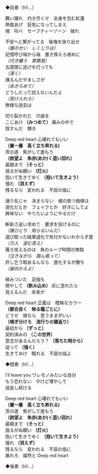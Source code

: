 ◆前奏（hi!…）

舞い踊れ　灼き尽くせ　全身を包む紅蓮  
熱風あげ　狂気になってしまえ  
魂　叫べ　セーフティーゾーン　破れ  

不安へと繋がってる　後悔を抉り出せ  
*（誰のせい　しくじりは）*  
記憶呼び端から端　書き換えろ戒めに  
*（付き纏う　罪悪感）*  
五感閉じ逃げを打っても  
*（潔く）*  
燻るんだやましさが  
*（あきらめて）*  
どうしたって拭えないんだよ  
*（受け入れろ）*  
無様な過去は

切り裂かれた　爪痕を  
こじあけ **（みつめて）** 痛みの中で  
探すんだ　輝き

Deep red heart 心壊れてもいい  
**（層一層　高く立ち昇れる)**  
茨の道　焦がして進もう  
**（欲望よ　朱赤(あか)く這い回れ）**  
最期まで **（そっと）**  
揺るがぬ願い **（灯火）**  
抱いて生きてゆく **（抱いて生きよう）**  
憧れ **（消えず）**  
残るなら　変われる　不屈の焔に  

通り名じゃ　決まらない　魂の放つ価値は  
道化だとか　フェイクとか　好きにしてよ  
興味ない　やりたいようにやるだけ

斬新さ追い求めて　要求を投げるのに  
*（誰ひとり　知らないんだ）*  
選び取った結果退化で気付かないわからず屋  
*（万人　望む答え）*  
蔑ろ怯えるのは　負のループ時間の無駄  
*（泣きながら　踏ん張って）*  
許し乞う暇あるんなら　進化するが勝ち  
*（歯向かえよ）*  

絡みついた　足枷も  
燃やして **（飲み込め）** 灰に塗れたら  
見えるんだ　未来が  

Deep red heart 正義は　曖昧なカラー  
**（都合良く　映る瞳ごとに）**  
どうせ　損なら　思うままがいい  
**（嗅ぎ分けろ　流行りの寝返り）**  
最初から **（ずっと）**  
契約済みの **（この世界）**  
意志があるんだろう？ **（落ちた時から）**  
従って **（強く）**  
生きてゆけ　眠れる　不屈の焔よ  

◆間奏（hi!…）

I’ll leave you ワレモノみたいな自分  
もう恐れない　やけど増やして  
成長し続ける  

Deep red heart 心壊れてもいい  
**（層一層　高く立ち昇れる)**  
茨の道　焦がして進もう  
**（欲望よ　朱赤(あか)く這い回れ）**  
最期まで **（そっと）**  
揺るがぬ願い **（灯火）**  
抱いて生きてゆく **（抱いて生きよう）**  
憧れ **（消えず）**  
残るなら　変われる　不屈の焔に  
暴れろ　燦然と Deep red heart

◆後奏（hi!…）
